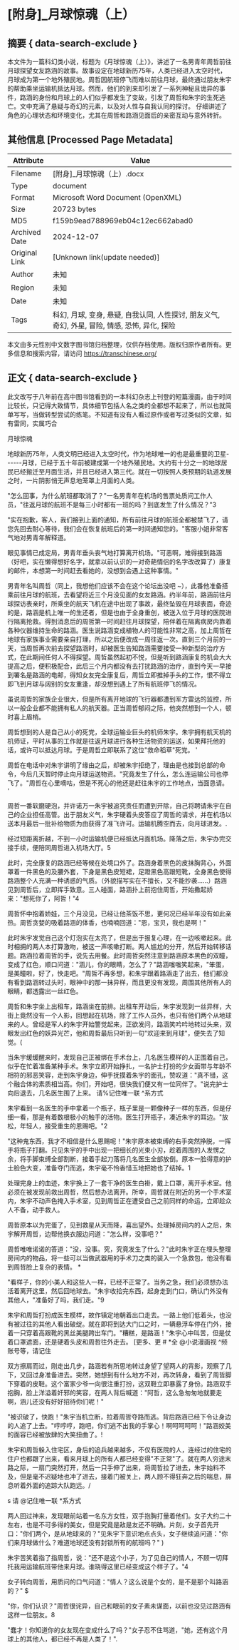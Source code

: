 # [附身]_月球惊魂（上）



## 摘要  { data-search-exclude }

<!-- tcd_abstract -->
本文件为一篇科幻类小说，标题为《月球惊魂（上）》，讲述了一名男青年周哲前往月球探望女友路涵的故事。故事设定在地球新历75年，人类已经进入太空时代，月球成为第一个地外殖民地。周哲因航班停飞而难以前往月球，最终通过朋友朱宇的帮助乘坐运输机抵达月球。然而，他们的到来却引发了一系列神秘且诡异的事件，路涵的身份和月球上的人们似乎都发生了变故，引发了周哲和朱宇的生死逃亡。文中充满了悬疑与奇幻的元素，以及对人性与自我认同的探讨。 仔细讲述了角色的心理状态和环境变化，尤其在周哲和路涵见面后的亲密互动与意外转折。

<!-- tcd_abstract_end -->

## 其他信息 [Processed Page Metadata]

| Attribute       | Value                                  |
|-----------------|----------------------------------------|
| Filename        | [附身]_月球惊魂（上）.docx                             |
| Type            | document                                 |
| Format          | Microsoft Word Document (OpenXML)                               |
| Size            | 20723 bytes                           |
| MD5             | f159b9ead788969eb04c12ec662abad0                                  |
| Archived Date   | 2024-12-07                             |
| Original Link   | [Unknown link(update needed)]                         |
| Author          | 未知                               |
| Region          | 未知                               |
| Date            | 未知                                 |
| Tags            | 科幻, 月球, 变身, 悬疑, 自我认同, 人性探讨, 朋友义气, 奇幻, 外星, 冒险, 情感, 恐怖, 异化, 探险                                 |

本文由多元性别中文数字图书馆归档整理，仅供存档使用。版权归原作者所有。更多信息和搜索内容，请访问 <https://transchinese.org/>


## 正文 { data-search-exclude }

<!-- tcd_main_text -->
此文改写于八年前在高中图书馆看到的一本科幻杂志上刊登的短篇漫画，由于时间比较长，只记得大致情节，具体细节包括人名之类的全都想不起来了，所以也就简单写写，当做转型尝试的练笔。不知道有没有人看过原作或者写过类似的文章，如有雷同，实属巧合





月球惊魂



地球新历75年，人类文明已经进入太空时代，作为地球唯一的也是最重要的卫星------月球，已经于五十年前被建成第一个地外殖民地。大约有十分之一的地球居民已经搬迁至月面生活，并且已经进入第三代。就在一切按照人类预期的轨道发展之时，一片阴影悄无声息地笼罩上月面的人类。



"怎么回事，为什么航班都取消了？"一名男青年在机场的售票处质问工作人员，"往返月球的航班不是每三小时都有一班的吗？到底发生了什么情况？"3



"实在抱歉，客人，我们接到上面的通知，所有前往月球的航班全都被禁飞了，请您先回去耐心等待，我们会在恢复航班后的第一时间通知您的。"客服小姐非常客气地对男青年解释道。



眼见事情已成定局，男青年垂头丧气地打算离开机场。"可恶啊，难得接到路涵（好吧，实在懒得想好名字，就拿以前认识的一对奇葩情侣的名字改改算了）康复的邮件，本想第一时间赶去看她的，没想到会遇上这种事情。"



男青年名叫周哲（同上，我想他们应该不会在这个论坛出没吧 ~），此番他准备搭乘前往月球的航班，去看望将近三个月没见面的女友路涵。约半年前，路涵前往月球探访表亲时，所乘坐的航天飞机在途中出现了事故，最终坠毁在月球表面，奇迹的是，路涵是机上唯一的生还者，但是也由于全身重创，被送入位于月球的医院进行隔离抢救。得到消息后的周哲第一时间赶往月球探望，陪伴着在隔离病房内靠着各种仪器维持生命的路涵。医生说路涵变成植物人的可能性非常之高，加上周哲在地球有家族事业需要亲自打理，所以之后便改成一周往返一次。直到三个月前的一天，当周哲再次前去探望路涵时，却被医生告知路涵需要接受一种新型的治疗方式，在此期间任何人不得探望。周哲虽然起初不悦，但是听到路涵康复的机会大大提高之后，便积极配合，此后三个月内都没有去打扰路涵的治疗，直到今天一早接到署名是路涵的电邮，得知女友完全康复后，周哲立即推掉手头的工作，恨不得立即飞到月球与阔别的女友重逢，却没想到遇上了所有航班停飞的情况。



虽说周哲的家族企业很大，但是所有离开地球的飞行器都遭到军方雷达的监控，所以一般企业都不能拥有私人的航天器。正当周哲郁闷之际，他突然想到一个人，顿时喜上眉梢。



周哲想到的人是自己从小的死党，全球运输业巨头的机师朱宇。朱宇拥有航天机的机师证，平时从事的工作就是往返月球进行各种生活物资的运送，如果拜托他的话，或许可以抵达月球。于是周哲立即联系了这位"救命稻草"死党。 '



周哲在电话中对朱宇讲明了缘由之后，却被朱宇拒绝了，理由是也接到总部的命令，今后几天暂时停止向月球运送物资。"究竟发生了什么，怎么连运输公司也停飞了。"周哲在心里嘀咕，但是不死心的他还是赶往朱宇的工作地点，当面恳请。 '



周哲一番软磨硬泡，并许诺万一朱宇被追究责任而遭到开除，自己将聘请朱宇在自己的企业担任高管。出于朋友义气，朱宇硬着头皮答应了周哲的请求，并在机场以送本月最后一批补给物质为由获得了准飞许可。运输机腾空而去，向月球进发。.



经过短距离折越，不到一小时运输机便已经抵达月面机场。降落之后，朱宇办完交接手续，便陪同周哲进入机场大厅。5



此时，完全康复的路涵已经等候在处境口外了。路涵身着黑色的皮抹胸背心，外面罩着一件黑色的及腰外套，下身是黑色皮短裙，足蹬黑色高跟短靴，全身黑色使得路涵整个人充满一种诱惑的气质。（外貌描写实在不擅长，又不能抄袭......）路涵见到周哲后，立即挥手致意。三人碰面，路涵扑上前抱住周哲，开始撒起娇来："想死你了，阿哲！"4



周哲怀中抱着娇娃，三个月没见，已经让他茶饭不思，更何况已经半年没有如此亲热。周哲贪婪的吸着路涵的体香，也喃喃回道："恩，宝贝，我也是啊！"



此时朱宇发觉自己这个灯泡实在太亮了，但是出于报复心理，在一边咳嗽起来。此时相拥的两人本打算激吻，被这一声咳嗽打断。两人尴尬的分开，然后开始转移话题。路涵拉着周哲的手，说先去用餐。此时周哲突然注意到路涵原本黑色的双瞳，变成了红色，顺口问道："涵儿，你的眼睛，怎么了？"路涵嗤嗤笑起来，"笨蛋，是美瞳啦，好了，快走吧。"周哲不再多想，和朱宇跟着路涵走了出去，他们都没有看到路涵转过头时，眼神中的那一抹异样，而且更没有发现，周围其他所有人的眼睛，都透露出一丝红色。



周哲和朱宇坐上出租车，路涵坐在前排。出租车开动后，朱宇发现到一丝异样，大街上竟然没有一个人影，回想起在机场，除了工作人员外，也只有他们两个从地球来的人。曾经是军人的朱宇开始警觉起来，正欲发问，路涵笑吟吟地转过头来，双眼发出红色的妖异光芒，他和周哲最后只听到一句"欢迎来到月球"，便失去了知觉。(





当朱宇缓缓醒来时，发现自己正被绑在手术台上，几名医生模样的人正围着自己，似乎在忙着准备某种手术。朱宇立即开始挣扎，一名护士打扮的少女面带与年龄不相符的邪恶笑容，走到朱宇身边，伸手抚摸着朱宇的面孔，赞叹道："真不错，这个融合体的素质相当高。你们，开始吧，很快我们便又有一位同伴了。"说完护士向后退去，几名医生围了上来。 请%记住唯一联 ^系方式



朱宇看到一名医生的手中拿着一个瓶子，瓶子里是一颗像种子一样的东西，但是仔细一看，那是有着数根极小的触手的活物。医生打开瓶子，凑近朱宇的耳边。"放松，年轻人，接受重生的恩赐吧。"2



"这种鬼东西，我才不相信是什么恩赐呢！"朱宇原本被束缚的右手突然挣脱，一挥手将瓶子打翻。只见朱宇的手中出现一把细长的光束小刃，趁着周围的人发愣之余，将手脚束缚全部割断，接着手起刀落将几名医生全部放倒。原本一脸得意的护士脸色大变，准备夺门而逃，朱宇毫不怜香惜玉地把她也了结掉。1



处理完身上的血迹，朱宇换上了一套干净的医生白褂，戴上口罩，离开手术室。他必须在被发现前救出周哲，然后想办法离开。所幸，周哲就在附近的另一个手术室内，朱宇不动声色掩入手术室，见到周哲正在遭受自己之前同样的命运，立即趁众人不备，动手救人。



周哲原本以为完蛋了，见到救星从天而降，喜出望外。处理掉房间内的人之后，朱宇解开周哲，边帮他换衣服边问道："怎么样，没事吧？"



周哲唯唯诺诺的答道："没，没事。究，究竟发生了什么？"此时朱宇正在埋头整理房间内的物品，将一些可以当做武器用的手术刀之类的装入一个急救包，他没有看到周哲脸上复杂的表情。 *



"看样子，你的小美人和这些人一样，已经不正常了。当务之急，我们必须想办法活着离开这里，然后回地球去。"朱宇收拾完东西，起身走到门口，确认门外没有其他人，"准备好了吗，我们走。"9



朱宇和周哲打扮成医生模样，故作镇定地朝着出口走去。一路上他们低着头，也没有被过往的其他人看出破绽。就在即将到达大门口之时，一辆悬浮车停在门外，接着一只穿着高跟靴的黑丝美腿跨出车门。"糟糕，是路涵！"朱宇心中叫苦，但是仗着口罩遮面，还是硬着头皮和周哲往外走去。 [更多、更 # *全 @小说漫画视 ^频账号等，请记住



双方擦肩而过，刚走出几步，路涵若有所思地转过身望了望两人的背影，观察了几下，又回过身准备进去。突然，她想到有什么地方不对，再次转身，看到了周哲脚下穿着的皮鞋。这个富家少爷一向很注重打扮，这双鞋立即暴露了身份。路涵双手抱胸，脸上洋溢着奸邪的笑容，在两人背后喊道："阿哲，这么急匆匆地就要走啊，涵儿还没有好好招待你们呢！"



"被识破了，快跑！"朱宇当机立断，拉着周哲夺路而逃。背后路涵已经下令让身边的人追了上去。"哼哼哼，跑吧，你们逃不出我的手掌心！啊呵呵呵呵！"路涵姣美的面容已经被放肆的大笑扭曲了。!



朱宇和周哲躲入住宅区，身后的追兵越来越多，不仅有医院的人，连经过的住宅的住户也都跟了出来，看来月球上的所有人都已经变得"不正常"了。就在两人穷途末路之际，一扇门突然打开，然后一只手伸了出来，将周哲拉了进去，朱宇始料不及，但是毫不迟疑地也冲了进去，接着门被关上，两人顾不得狂奔之后的喘息，屏息听着外面的追踪大队跑远。/

s 请 @记住唯一联 *系方式



两人回过神来，发现眼前站着一名东方女性，双手抱胸打量着他们。女子大约二十左右，也是不可多得的美女，但是究竟是敌是友还不明确。片刻，女子首先开口："你们两个，是从地球来的？"见朱宇下意识地点点头，女子继续追问道："你们来月球做什么？难道地球还没有封锁所有的航班吗？" )



朱宇苦笑着指了指周哲，说："还不是这个小子，为了见自己的情人，不顾一切拜托我用运输航班带他来月球。谁晓得这里已经变成这个样子了。"4



女子转向周哲，用质问的口气问道："情人？这么说是个女的，是不是那个叫路涵的？" $



"你，你们认识？"周哲很诧异，自己和眼前的女子素未谋面，以前也没见过路涵有这样一位朋友。8



"蠢才！你知道你的女友现在变成什么了吗？"女子忍不住骂道，"她，还有这个月球上的其他人，都已经不再是人类了！".
<!-- tcd_main_text_end -->

